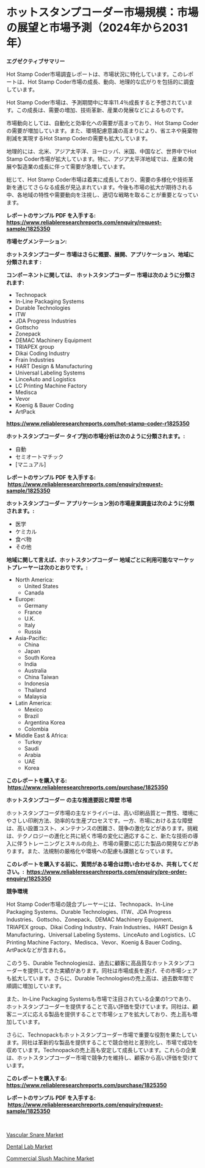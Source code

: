 <p><h1>ホットスタンプコーダー市場規模：市場の展望と市場予測（2024年から2031年）</h1></p><p><strong>エグゼクティブサマリー</strong></p>
<p><p>Hot Stamp Coder市場調査レポートは、市場状況に特化しています。このレポートは、Hot Stamp Coder市場の成長、動向、地理的な広がりを包括的に調査しています。</p><p>Hot Stamp Coder市場は、予測期間中に年率11.4％成長すると予想されています。この成長は、需要の増加、技術革新、産業の発展などによるものです。</p><p>市場動向としては、自動化と効率化への需要が高まっており、Hot Stamp Coderの需要が増加しています。また、環境配慮意識の高まりにより、省エネや廃棄物削減を実現するHot Stamp Coderの需要も拡大しています。</p><p>地理的には、北米、アジア太平洋、ヨーロッパ、米国、中国など、世界中でHot Stamp Coder市場が拡大しています。特に、アジア太平洋地域では、産業の発展や製造業の成長に伴って需要が急増しています。</p><p>総じて、Hot Stamp Coder市場は着実に成長しており、需要の多様化や技術革新を通じてさらなる成長が見込まれています。今後も市場の拡大が期待される中、各地域の特性や需要動向を注視し、適切な戦略を取ることが重要となっています。</p></p>
<p><strong>レポートのサンプル PDF を入手する: <a href="https://www.reliableresearchreports.com/enquiry/request-sample/1825350">https://www.reliableresearchreports.com/enquiry/request-sample/1825350</a></strong></p>
<p><strong>市場セグメンテーション:</strong></p>
<p><strong> ホットスタンプコーダー 市場はさらに概要、展開、アプリケーション、地域に分類されます :</strong></p>
<p><strong>コンポーネントに関しては、 ホットスタンプコーダー 市場は次のように分類されます: &nbsp;</strong></p>
<p><ul><li>Technopack</li><li>In-Line Packaging Systems</li><li>Durable Technologies</li><li>ITW</li><li>JDA Progress Industries</li><li>Gottscho</li><li>Zonepack</li><li>DEMAC Machinery Equipment</li><li>TRIAPEX group</li><li>Dikai Coding Industry</li><li>Frain Industries</li><li>HART Design & Manufacturing</li><li>Universal Labeling Systems</li><li>LinceAuto and Logistics</li><li>LC Printing Machine Factory</li><li>Medisca</li><li>Vevor</li><li>Koenig & Bauer Coding</li><li>ArtPack</li></ul></p>
<p><strong><a href="https://www.reliableresearchreports.com/hot-stamp-coder-r1825350">https://www.reliableresearchreports.com/hot-stamp-coder-r1825350</a></strong></p>
<p><strong> ホットスタンプコーダー タイプ別の市場分析は次のように分類されます。:</strong></p>
<p><ul><li>自動</li><li>セミオートマチック</li><li>[マニュアル]</li></ul></p>
<p><strong>レポートのサンプル PDF を入手する: &nbsp;<a href="https://www.reliableresearchreports.com/enquiry/request-sample/1825350">https://www.reliableresearchreports.com/enquiry/request-sample/1825350</a></strong></p>
<p><strong> ホットスタンプコーダー アプリケーション別の市場産業調査は次のように分類されます。:</strong></p>
<p><ul><li>医学</li><li>ケミカル</li><li>食べ物</li><li>その他</li></ul></p>
<p><strong>地域に関して言えば、ホットスタンプコーダー 地域ごとに利用可能なマーケットプレーヤーは次のとおりです。:</strong></p>
<p><ul>
    <li>
        North America:
        <ul>
            <li>United States</li>
            <li>Canada</li>
        </ul>
    </li>
    <li>
        Europe:
        <ul>
            <li>Germany</li>
            <li>France</li>
            <li>U.K.</li>
            <li>Italy</li>
            <li>Russia</li>
        </ul>
    </li>
    <li>
        Asia-Pacific:
        <ul>
            <li>China</li>
            <li>Japan</li>
            <li>South Korea</li>
            <li>India</li>
            <li>Australia</li>
            <li>China Taiwan</li>
            <li>Indonesia</li>
            <li>Thailand</li>
            <li>Malaysia</li>
        </ul>
    </li>
    <li>
        Latin America:
        <ul>
            <li>Mexico</li>
            <li>Brazil</li>
            <li>Argentina Korea</li>
            <li>Colombia</li>
        </ul>
    </li>
    <li>
        Middle East & Africa:
        <ul>
            <li>Turkey</li>
            <li>Saudi</li>
            <li>Arabia</li>
            <li>UAE</li>
            <li>Korea</li>
        </ul>
    </li>
    </ul></p>
<p><strong>このレポートを購入する: &nbsp;<a href="https://www.reliableresearchreports.com/purchase/1825350">https://www.reliableresearchreports.com/purchase/1825350</a></strong></p>
<p><strong>ホットスタンプコーダー の主な推進要因と障壁 市場</strong></p>
<p><p>ホットスタンプコーダ市場の主なドライバーは、高い印刷品質と一貫性、環境にやさしい印刷方法、効率的な生産プロセスです。一方、市場における主な障壁は、高い設置コスト、メンテナンスの困難さ、競争の激化などがあります。挑戦は、テクノロジーの進化と共に続く市場の変化に適応すること、新たな技術の導入に伴うトレーニングとスキルの向上、市場の需要に応じた製品の開発などがあります。また、法規制の厳格化や環境への配慮も課題となっています。</p></p>
<p><strong>このレポートを購入する前に、質問がある場合は問い合わせるか、共有してください。:&nbsp; <a href="https://www.reliableresearchreports.com/enquiry/pre-order-enquiry/1825350">https://www.reliableresearchreports.com/enquiry/pre-order-enquiry/1825350</a></strong></p>
<p><strong>競争環境</strong></p>
<p><p>Hot Stamp Coder市場の競合プレーヤーには、Technopack、In-Line Packaging Systems、Durable Technologies、ITW、JDA Progress Industries、Gottscho、Zonepack、DEMAC Machinery Equipment、TRIAPEX group、Dikai Coding Industry、Frain Industries、HART Design & Manufacturing、Universal Labeling Systems、LinceAuto and Logistics、LC Printing Machine Factory、Medisca、Vevor、Koenig & Bauer Coding、ArtPackなどが含まれる。</p><p>このうち、Durable Technologiesは、過去に顧客に高品質なホットスタンプコーダーを提供してきた実績があります。同社は市場成長を遂げ、その市場シェアも拡大しています。さらに、Durable Technologiesの売上高は、過去数年間で順調に増加しています。</p><p>また、In-Line Packaging Systemsも市場で注目されている企業の1つであり、ホットスタンプコーダーを提供することで高い評価を受けています。同社は、顧客ニーズに応える製品を提供することで市場シェアを拡大しており、売上高も増加しています。</p><p>さらに、Technopackもホットスタンプコーダー市場で重要な役割を果たしています。同社は革新的な製品を提供することで競合他社と差別化し、市場で成功を収めています。Technopackの売上高も安定して成長しています。これらの企業は、ホットスタンプコーダー市場で競争力を維持し、顧客から高い評価を受けています。</p></p>
<p><strong>このレポートを購入する: &nbsp; <a href="https://www.reliableresearchreports.com/purchase/1825350">https://www.reliableresearchreports.com/purchase/1825350</a></strong></p>
<p><strong>レポートのサンプル PDF を入手する: &nbsp;<a href="https://www.reliableresearchreports.com/enquiry/request-sample/1825350">https://www.reliableresearchreports.com/enquiry/request-sample/1825350</a></strong><strong></strong></p>
<p>&nbsp;</p>
<p><p><a href="https://forested-sushi-9b0.notion.site/Vascular-Snare-Market-Trends-and-Market-Analysis-forecasted-for-period-2024-2031-2b5e723ea72d4a88b88b6776dc500c50">Vascular Snare Market</a></p><p><a href="https://summer-dogwood-3e9.notion.site/Dental-Lab-Market-Exploring-Market-Share-Market-Trends-and-Future-Growth-c213ca6b2ac14bbda798894edc788aee">Dental Lab Market</a></p><p><a href="https://github.com/YashRP12/Market-Research-Report-List-4/blob/main/commercial-slush-machine-market.md">Commercial Slush Machine Market</a></p></p>